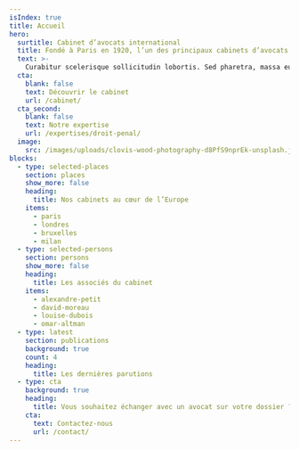 ```yaml
---
isIndex: true
title: Accueil
hero:
  surtitle: Cabinet d’avocats international
  title: Fondé à Paris en 1920, l’un des principaux cabinets d’avocats européens.
  text: >-
    Curabitur scelerisque sollicitudin lobortis. Sed pharetra, massa eu. Suspendisse egestas augue a egestas consectetur. Aliquam interdum hendrerit porta.
  cta:
    blank: false
    text: Découvrir le cabinet
    url: /cabinet/
  cta_second:
    blank: false
    text: Notre expertise
    url: /expertises/droit-penal/
  image:
    src: /images/uploads/clovis-wood-photography-d8PfS9nprEk-unsplash.jpg
blocks:
  - type: selected-places
    section: places
    show_more: false
    heading:
      title: Nos cabinets au cœur de l’Europe
    items:
      - paris
      - londres
      - bruxelles
      - milan
  - type: selected-persons
    section: persons
    show_more: false
    heading:
      title: Les associés du cabinet
    items:
      - alexandre-petit
      - david-moreau
      - louise-dubois
      - omar-altman
  - type: latest
    section: publications
    background: true
    count: 4
    heading:
      title: Les dernières parutions
  - type: cta
    background: true
    heading:
      title: Vous souhaitez échanger avec un avocat sur votre dossier ?
    cta:
      text: Contactez-nous
      url: /contact/
---
```

